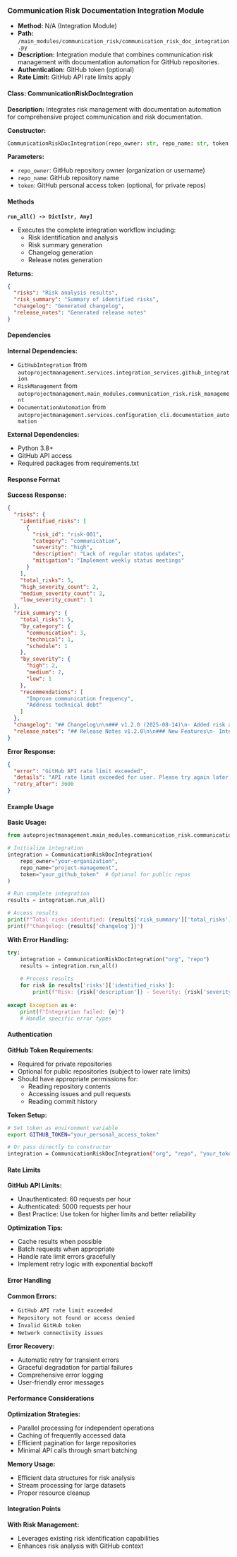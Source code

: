 ### Communication Risk Documentation Integration Module

- **Method:** N/A (Integration Module)
- **Path:** `/main_modules/communication_risk/communication_risk_doc_integration.py`
- **Description:** Integration module that combines communication risk management with documentation automation for GitHub repositories.
- **Authentication:** GitHub token (optional)
- **Rate Limit:** GitHub API rate limits apply

#### Class: CommunicationRiskDocIntegration

**Description:** Integrates risk management with documentation automation for comprehensive project communication and risk documentation.

**Constructor:**
```python
CommunicationRiskDocIntegration(repo_owner: str, repo_name: str, token: str = None)
```

**Parameters:**
- `repo_owner`: GitHub repository owner (organization or username)
- `repo_name`: GitHub repository name
- `token`: GitHub personal access token (optional, for private repos)

#### Methods

**`run_all() -> Dict[str, Any]`**
- Executes the complete integration workflow including:
  - Risk identification and analysis
  - Risk summary generation
  - Changelog generation
  - Release notes generation

**Returns:**
```json
{
  "risks": "Risk analysis results",
  "risk_summary": "Summary of identified risks",
  "changelog": "Generated changelog",
  "release_notes": "Generated release notes"
}
```

#### Dependencies

**Internal Dependencies:**
- `GitHubIntegration` from `autoprojectmanagement.services.integration_services.github_integration`
- `RiskManagement` from `autoprojectmanagement.main_modules.communication_risk.risk_management`
- `DocumentationAutomation` from `autoprojectmanagement.services.configuration_cli.documentation_automation`

**External Dependencies:**
- Python 3.8+
- GitHub API access
- Required packages from requirements.txt

#### Response Format

**Success Response:**
```json
{
  "risks": {
    "identified_risks": [
      {
        "risk_id": "risk-001",
        "category": "communication",
        "severity": "high",
        "description": "Lack of regular status updates",
        "mitigation": "Implement weekly status meetings"
      }
    ],
    "total_risks": 5,
    "high_severity_count": 2,
    "medium_severity_count": 2,
    "low_severity_count": 1
  },
  "risk_summary": {
    "total_risks": 5,
    "by_category": {
      "communication": 3,
      "technical": 1,
      "schedule": 1
    },
    "by_severity": {
      "high": 2,
      "medium": 2,
      "low": 1
    },
    "recommendations": [
      "Improve communication frequency",
      "Address technical debt"
    ]
  },
  "changelog": "## Changelog\n\n### v1.2.0 (2025-08-14)\n- Added risk analysis integration\n- Improved documentation automation\n- Fixed communication issues",
  "release_notes": "## Release Notes v1.2.0\n\n### New Features\n- Integrated risk management with documentation\n- Automated changelog generation\n\n### Improvements\n- Enhanced communication risk analysis\n- Better GitHub integration"
}
```

**Error Response:**
```json
{
  "error": "GitHub API rate limit exceeded",
  "details": "API rate limit exceeded for user. Please try again later.",
  "retry_after": 3600
}
```

#### Example Usage

**Basic Usage:**
```python
from autoprojectmanagement.main_modules.communication_risk.communication_risk_doc_integration import CommunicationRiskDocIntegration

# Initialize integration
integration = CommunicationRiskDocIntegration(
    repo_owner="your-organization",
    repo_name="project-management",
    token="your_github_token"  # Optional for public repos
)

# Run complete integration
results = integration.run_all()

# Access results
print(f"Total risks identified: {results['risk_summary']['total_risks']}")
print(f"Changelog: {results['changelog']}")
```

**With Error Handling:**
```python
try:
    integration = CommunicationRiskDocIntegration("org", "repo")
    results = integration.run_all()
    
    # Process results
    for risk in results['risks']['identified_risks']:
        print(f"Risk: {risk['description']} - Severity: {risk['severity']}")
        
except Exception as e:
    print(f"Integration failed: {e}")
    # Handle specific error types
```

#### Authentication

**GitHub Token Requirements:**
- Required for private repositories
- Optional for public repositories (subject to lower rate limits)
- Should have appropriate permissions for:
  - Reading repository contents
  - Accessing issues and pull requests
  - Reading commit history

**Token Setup:**
```bash
# Set token as environment variable
export GITHUB_TOKEN="your_personal_access_token"

# Or pass directly to constructor
integration = CommunicationRiskDocIntegration("org", "repo", "your_token")
```

#### Rate Limits

**GitHub API Limits:**
- Unauthenticated: 60 requests per hour
- Authenticated: 5000 requests per hour
- Best Practice: Use token for higher limits and better reliability

**Optimization Tips:**
- Cache results when possible
- Batch requests when appropriate
- Handle rate limit errors gracefully
- Implement retry logic with exponential backoff

#### Error Handling

**Common Errors:**
- `GitHub API rate limit exceeded`
- `Repository not found or access denied`
- `Invalid GitHub token`
- `Network connectivity issues`

**Error Recovery:**
- Automatic retry for transient errors
- Graceful degradation for partial failures
- Comprehensive error logging
- User-friendly error messages

#### Performance Considerations

**Optimization Strategies:**
- Parallel processing for independent operations
- Caching of frequently accessed data
- Efficient pagination for large repositories
- Minimal API calls through smart batching

**Memory Usage:**
- Efficient data structures for risk analysis
- Stream processing for large datasets
- Proper resource cleanup

#### Integration Points

**With Risk Management:**
- Leverages existing risk identification capabilities
- Enhances risk analysis with GitHub context
